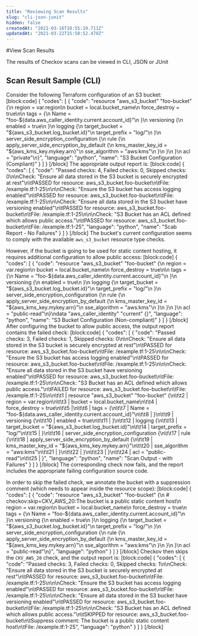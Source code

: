 ```yaml
---
title: "Reviewing Scan Results"
slug: "cli-json-junit"
hidden: false
createdAt: "2021-03-16T10:55:19.711Z"
updatedAt: "2021-03-22T15:50:52.478Z"
---
```

#View Scan Results

The results of Checkov scans can be viewed in CLI, JSON or JUnit

## Scan Result Sample (CLI)

Consider the following Terraform configuration of an S3 bucket:
[block:code]
{
  "codes": [
    {
      "code": "resource \"aws_s3_bucket\" \"foo-bucket\" {\n  region        = var.region\n  bucket        = local.bucket_name\n  force_destroy = true\n\n  tags = {\n    Name = \"foo-${data.aws_caller_identity.current.account_id}\"\n  }\n  versioning {\n    enabled = true\n  }\n  logging {\n    target_bucket = \"${aws_s3_bucket.log_bucket.id}\"\n    target_prefix = \"log/\"\n  }\n  server_side_encryption_configuration {\n    rule {\n      apply_server_side_encryption_by_default {\n        kms_master_key_id = \"${aws_kms_key.mykey.arn}\"\n        sse_algorithm     = \"aws:kms\"\n      }\n    }\n  }\n  acl           = \"private\"\n}",
      "language": "python",
      "name": "S3 Bucket Configuration (Compliant)"
    }
  ]
}
[/block]
The appropriate output report is:
[block:code]
{
  "codes": [
    {
      "code": "Passed checks: 4, Failed checks: 0, Skipped checks: 0\n\nCheck: \"Ensure all data stored in the S3 bucket is securely encrypted at rest\"\n\tPASSED for resource: aws_s3_bucket.foo-bucket\n\tFile: /example.tf:1-25\n\n\nCheck: \"Ensure the S3 bucket has access logging enabled\"\n\tPASSED for resource: aws_s3_bucket.foo-bucket\n\tFile: /example.tf:1-25\n\n\nCheck: \"Ensure all data stored in the S3 bucket have versioning enabled\"\n\tPASSED for resource: aws_s3_bucket.foo-bucket\n\tFile: /example.tf:1-25\n\n\nCheck: \"S3 Bucket has an ACL defined which allows public access.\"\n\tPASSED for resource: aws_s3_bucket.foo-bucket\n\tFile: /example.tf:1-25",
      "language": "python",
      "name": "Scab Report - No Failures"
    }
  ]
}
[/block]
The bucket's current configuration seems to comply with the available ``aws_s3_bucket`` resource type checks.

However, if the bucket is going to be used for static content hosting, it requires additional configuration to allow public access:
[block:code]
{
  "codes": [
    {
      "code": "resource \"aws_s3_bucket\" \"foo-bucket\" {\n  region        = var.region\n  bucket        = local.bucket_name\n  force_destroy = true\n\n  tags = {\n    Name = \"foo-${data.aws_caller_identity.current.account_id}\"\n  }\n  versioning {\n    enabled = true\n  }\n  logging {\n    target_bucket = \"${aws_s3_bucket.log_bucket.id}\"\n    target_prefix = \"log/\"\n  }\n  server_side_encryption_configuration {\n    rule {\n      apply_server_side_encryption_by_default {\n        kms_master_key_id = \"${aws_kms_key.mykey.arn}\"\n        sse_algorithm     = \"aws:kms\"\n      }\n    }\n  }\n  acl           = \"public-read\"\n}\ndata \"aws_caller_identity\" \"current\" {}",
      "language": "python",
      "name": "S3 Bucket Configuration (Non-compliant)"
    }
  ]
}
[/block]
After configuring the bucket to allow public access, the output report contains the failed check:
[block:code]
{
  "codes": [
    {
      "code": "Passed checks: 3, Failed checks: 1, Skipped checks: 0\n\nCheck: \"Ensure all data stored in the S3 bucket is securely encrypted at rest\"\n\tPASSED for resource: aws_s3_bucket.foo-bucket\n\tFile: /example.tf:1-25\n\n\nCheck: \"Ensure the S3 bucket has access logging enabled\"\n\tPASSED for resource: aws_s3_bucket.foo-bucket\n\tFile: /example.tf:1-25\n\n\nCheck: \"Ensure all data stored in the S3 bucket have versioning enabled\"\n\tPASSED for resource: aws_s3_bucket.foo-bucket\n\tFile: /example.tf:1-25\n\n\nCheck: \"S3 Bucket has an ACL defined which allows public access.\"\n\tFAILED for resource: aws_s3_bucket.foo-bucket\n\tFile: /example.tf:1-25\n\n\t\t1 | resource \"aws_s3_bucket\" \"foo-bucket\" {\n\t\t2 |   region        = var.region\n\t\t3 |   bucket        = local.bucket_name\n\t\t4 |   force_destroy = true\n\t\t5 |\n\t\t6 |   tags = {\n\t\t7 |     Name = \"foo-${data.aws_caller_identity.current.account_id}\"\n\t\t8 |   }\n\t\t9 |   versioning {\n\t\t10 |     enabled = true\n\t\t11 |   }\n\t\t12 |   logging {\n\t\t13 |     target_bucket = \"${aws_s3_bucket.log_bucket.id}\"\n\t\t14 |     target_prefix = \"log/\"\n\t\t15 |   }\n\t\t16 |   server_side_encryption_configuration {\n\t\t17 |     rule {\n\t\t18 |       apply_server_side_encryption_by_default {\n\t\t19 |         kms_master_key_id = \"${aws_kms_key.mykey.arn}\"\n\t\t20 |         sse_algorithm     = \"aws:kms\"\n\t\t21 |       }\n\t\t22 |     }\n\t\t23 |   }\n\t\t24 |   acl           = \"public-read\"\n\t\t25 | }",
      "language": "python",
      "name": "Scan Output - with Failures"
    }
  ]
}
[/block]
The corresponding check now fails, and the report includes the appropriate failing configuration source code.

In order to skip the failed check, we annotate the bucket with a suppression comment (which needs to appear inside the resource scope):
[block:code]
{
  "codes": [
    {
      "code": "resource \"aws_s3_bucket\" \"foo-bucket\" {\n  # checkov:skip=CKV_AWS_20:The bucket is a public static content host\n  region        = var.region\n  bucket        = local.bucket_name\n  force_destroy = true\n  tags = {\n    Name = \"foo-${data.aws_caller_identity.current.account_id}\"\n  }\n  versioning {\n    enabled = true\n  }\n  logging {\n    target_bucket = \"${aws_s3_bucket.log_bucket.id}\"\n    target_prefix = \"log/\"\n  }\n  server_side_encryption_configuration {\n    rule {\n      apply_server_side_encryption_by_default {\n        kms_master_key_id = \"${aws_kms_key.mykey.arn}\"\n        sse_algorithm     = \"aws:kms\"\n      }\n    }\n  }\n  acl           = \"public-read\"\n}",
      "language": "python"
    }
  ]
}
[/block]
Checkov then skips the ``CKV_AWS_20`` check, and the output report is:
[block:code]
{
  "codes": [
    {
      "code": "Passed checks: 3, Failed checks: 0, Skipped checks: 1\n\nCheck: \"Ensure all data stored in the S3 bucket is securely encrypted at rest\"\n\tPASSED for resource: aws_s3_bucket.foo-bucket\n\tFile: /example.tf:1-25\n\n\nCheck: \"Ensure the S3 bucket has access logging enabled\"\n\tPASSED for resource: aws_s3_bucket.foo-bucket\n\tFile: /example.tf:1-25\n\n\nCheck: \"Ensure all data stored in the S3 bucket have versioning enabled\"\n\tPASSED for resource: aws_s3_bucket.foo-bucket\n\tFile: /example.tf:1-25\n\n\nCheck: \"S3 Bucket has an ACL defined which allows public access.\"\n\tSKIPPED for resource: aws_s3_bucket.foo-bucket\n\tSuppress comment: The bucket is a public static content host\n\tFile: /example.tf:1-25",
      "language": "python"
    }
  ]
}
[/block]